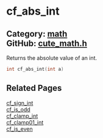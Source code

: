 [](../header.md ':include')

# cf_abs_int

Category: [math](/api_reference?id=math)  
GitHub: [cute_math.h](https://github.com/RandyGaul/cute_framework/blob/master/include/cute_math.h)  
---

Returns the absolute value of an int.

```cpp
int cf_abs_int(int a)
```

## Related Pages

[cf_sign_int](/math/cf_sign_int.md)  
[cf_is_odd](/math/cf_is_odd.md)  
[cf_clamp_int](/math/cf_clamp_int.md)  
[cf_clamp01_int](/math/cf_clamp01_int.md)  
[cf_is_even](/math/cf_is_even.md)  
